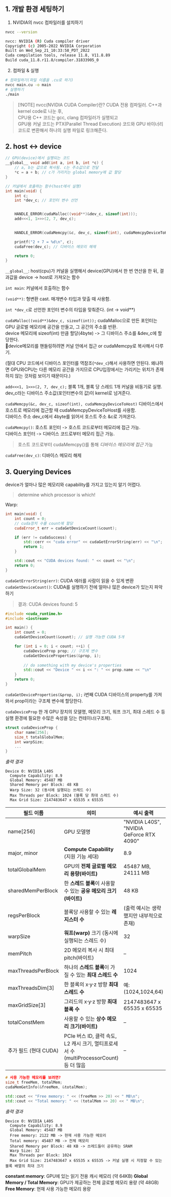 ## 1. 개발 환경 세팅하기

1. NVIDIA의 nvcc 컴파일러를 설치하기

```bash
nvcc --version

nvcc: NVIDIA (R) Cuda compiler driver
Copyright (c) 2005-2022 NVIDIA Corporation
Built on Wed_Sep_21_10:33:58_PDT_2022
Cuda compilation tools, release 11.8, V11.8.89
Build cuda_11.8.r11.8/compiler.31833905_0
```

2. 컴파일 & 실행

```bash
# 컴파일하기(파일 이름을 .cu로 하기)
nvcc main.cu -o main 
# 실행하기
./main
```

> [!NOTE] nvcc(NVIDIA CUDA Compiler)란?
> CUDA 전용 컴파일러. C++과 kernel code로 나눈 후,  
> CPU용 C++ 코드는 gcc, clang 컴파일러가 실행되고  
> GPU용 커널 코드는 PTX(Parallel Thread Execution) 코드와 GPU 바이너리 코드로 변환해서 하나의 실행 파일로 링크해준다.
## 2. host <-> device

```cpp
// GPU(device)에서 실행되는 코드
__global__ void add(int a, int b, int *c) { 
    // a, b는 값으로 복사됨. c는 주소값으로 전달
    *c = a + b; // c가 가리키는 global memory에 값 할당
}

// 커널에서 호출하는 함수(host에서 실행)
int main(void) {
    int c;
    int *dev_c; // 포인터 변수 선언


    HANDLE_ERROR(cudaMalloc((void**)&dev_c, sizeof(int)));
    add<<<1, 1>>>(2, 7, dev_c);

    
    HANDLE_ERROR(cudaMemcpy(&c, dev_c, sizeof(int), cudaMemcpyDeviceToHost));

    printf("2 + 7 = %d\n", c);
    cudaFree(dev_c); // 디바이스 메모리 해제

    return 0;
}
```

`__global__`:  host(cpu)가 커널을 실행해서 device(GPU)에서 한 번 연산을 한 뒤, 결과값을 device -> host로 가져오는 함수

`int main`: 커널에서 호출하는 함수

`(void**)`: 형변환 cast. 매개변수 타입과 맞출 때 사용함.

`int *dev_c`로 선언한 포인터 변수의 타입을 맞춰준다. (int -> void**)

`cudaMalloc((void**)&dev_c, sizeof(int));`
cudaMalloc으로 만든 포인터는 GPU 글로벌 메모리에 공간을 만들고, 그 공간의 주소를 반환.  
device 메모리에 sizeof(int) 만큼 할당(4byte) -> 그 디바이스 주소를 &dev_c에 할당한다.  
device메모리를 핸들링하려면 커널 안에서 접근 or cudaMemcpy로 복사해서 다루기.

(절대 CPU 코드에서 디바이스 포인터를 역참조(`*dev_c`)해서 사용하면 안된다. 
왜냐하면 GPU와CPU는 다른 메모리 공간을 가지므로 CPU입장에서는 가리키는 위치가 존재하지 않는 것처럼 보이기 때문이다.)

`add<<<1, 1>>>(2, 7, dev_c);`
블록 1개, 블록 당 스레드 1개 커널을 비동기로 실행.  
dev_c라는 디바이스 주소값(포인터변수의 값)이 kernel로 넘겨준다.

`cudaMemcpy(&c, dev_c, sizeof(int), cudaMemcpyDeviceToHost)`
디바이스에서 호스트로 메모리에 접근할 때 cudaMemcpyDeviceToHost를 사용함.  
디바이스 주소 dev_c에서 4byte를 읽어서 호스트 주소 &c로 가져온다.

`cudaMemcpy()`: 
호스트 포인터 -> 호스트 코드로부터 메모리에 접근 가능.  
디바이스 포인터 -> 디바이스 코드로부터 메모리 접근 가능.  
>호스트 코드로부터 cudaMemcpy()를 통해 *디바이스 메모리에 접근* 가능

`cudaFree(dev_c)`: 디바이스 메모리 해제
## 3. Querying Devices

device가 얼마나 많은 메모리와 capability를 가지고 있는지 알기 어렵다.  
>determine which processor is which!

Warp: 

```cpp
int main(void) {
    int count = 0;
    // cuda장치 수를 count에 할당
    cudaError_t err = cudaGetDeviceCount(&count); 

    if (err != cudaSuccess) {
        std::cerr << "cuda error" << cudaGetErrorString(err) << "\n";
        return 1;
    }

    std::cout << "CUDA devices found: " << count << "\n";
    return 0;
}
```

`cudaGetErrorString(err)`: CUDA 에러를 사람이 읽을 수 있게 변환  
`cudaGetDeviceCount()`: CUDA를 실행하기 전에 얼마나 많은 device가 있는지 파악하기

>결과: CUDA devices found: 5

```cpp
#include <cuda_runtime.h>
#include <iostream>

int main() {
    int count = 0;
    cudaGetDeviceCount(&count); // 실행 가능한 CUDA 5개

    for (int i = 0; i < count; ++i) {
        cudaDeviceProp prop; // 구조체 변수
        cudaGetDeviceProperties(&prop, i);
		
		// do something with my device's properties
        std::cout << "Device " << i << ": " << prop.name << "\n"
    }
    return 0;
}
```

`cudaGetDeviceProperties(&prop, i);`
i번째 CUDA 디바이스의 property를 가져와서 prop이라는 구조체 변수에 할당한다.

`cudaDeviceProp`
한 개 GPU 장치의 모델명, 메모리 크기, 워프 크기, 최대 스레드 수 등 
실행 환경에 필요한 수많은 속성을 담는 컨테이너(구조체).

```cpp title:cudaDeviceProp
struct cudaDeviceProp {
	char name[256];
	size_t totalGlobalMem;
	int warpSize;
	...
}
```

*출력 결과*
```
Device 0: NVIDIA L40S
  Compute Capability: 8.9
  Global Memory: 45487 MB
  Shared Memory per Block: 48 KB
  Warp Size: 32 (동시에 실행되는 쓰레드 수)
  Max Threads per Block: 1024 (블록 당 최대 스레드 수)
  Max Grid Size: 2147483647 x 65535 x 65535
```

| 필드 이름              | 의미                                                                | 예시 출력                                    |
| ------------------ | ----------------------------------------------------------------- | ---------------------------------------- |
| name[256]          | GPU 모델명                                                           | "NVIDIA L40S", "NVIDIA GeForce RTX 4090" |
| major, minor       | **Compute Capability** (지원 기능 세대)                                 | 8.9                                      |
| totalGlobalMem     | GPU의 **전체 글로벌 메모리 용량(바이트)**                                       | 45487 MB, 24111 MB                       |
| sharedMemPerBlock  | 한 **스레드 블록**이 사용할 수 있는 **공유 메모리 크기(바이트)**                         | 48 KB                                    |
| regsPerBlock       | 블록당 사용할 수 있는 **레지스터 수**                                           | (출력 예시는 생략했지만 내부적으로 존재)                  |
| warpSize           | **워프(warp)** 크기 (동시에 실행되는 스레드 수)                                  | 32                                       |
| memPitch           | 2D 메모리 복사 시 최대 pitch(바이트)                                         | –                                        |
| maxThreadsPerBlock | 하나의 **스레드 블록**이 가질 수 있는 **최대 스레드 수**                              | 1024                                     |
| maxThreadsDim[3]   | 한 블록의 x·y·z 방향 **최대 스레드 수**                                       | 예: (1024,1024,64)                        |
| maxGridSize[3]     | 그리드의 x·y·z 방향 **최대 블록 수**                                         | 2147483647 x 65535 x 65535               |
| totalConstMem      | 사용할 수 있는 **상수 메모리 크기(바이트)**                                       | –                                        |
| 추가 필드 (현대 CUDA)    | PCIe 버스 ID, 클럭 속도, L2 캐시 크기, 멀티프로세서 수(multiProcessorCount) 등 더 많음 | –                                        |

```cpp
# 사용 가능한 메모리를 보려면?
size_t freeMem, totalMem;
cudaMemGetInfo(&freeMem, &totalMem);

std::cout << "Free memory: " << (freeMem >> 20) << " MB\n";
std::cout << "Total memory: " << (totalMem >> 20) << " MB\n";
```

*출력 결과*
```
Device 0: NVIDIA L40S
  Compute Capability: 8.9
  Global Memory: 45487 MB
  Free memory: 2122 MB -> 현재 사용 가능한 메모리
  Total memory: 45487 MB -> 전체 메모리
  Shared Memory per Block: 48 KB -> 쓰레드들이 공유하는 SRAM
  Warp Size: 32
  Max Threads per Block: 1024
  Max Grid Size: 2147483647 x 65535 x 65535 -> 커널 실행 시 지정할 수 있는 블록 배열의 최대 크기
```
**constant memory**: GPU에 있는 읽기 전용 캐시 메모리 (약 64KB)
**Global Memory / Total Memory**: GPU가 제공하는 전체 글로벌 메모리 용량 (약 48GB)
**Free Memory**: 현재 사용 가능한 메모리 용량



